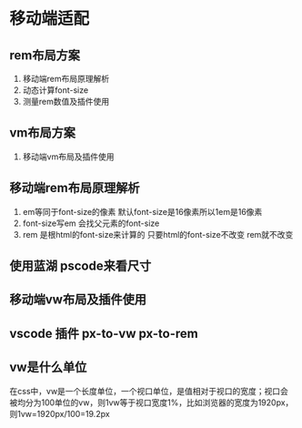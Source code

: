 # 移动端适配

## rem布局方案
1. 移动端rem布局原理解析
2. 动态计算font-size
3. 测量rem数值及插件使用

## vm布局方案
1. 移动端vm布局及插件使用

## 移动端rem布局原理解析
1. em等同于font-size的像素 默认font-size是16像素所以1em是16像素
2. font-size写em 会找父元素的font-size 
3. rem 是根html的font-size来计算的 只要html的font-size不改变 rem就不改变

## 使用蓝湖 pscode来看尺寸

## 移动端vw布局及插件使用

## vscode 插件  px-to-vw px-to-rem

## vw是什么单位
在css中，vw是一个长度单位，一个视口单位，是值相对于视口的宽度；视口会被均分为100单位的vw，则1vw等于视口宽度1%，比如浏览器的宽度为1920px，则1vw=1920px/100=19.2px
